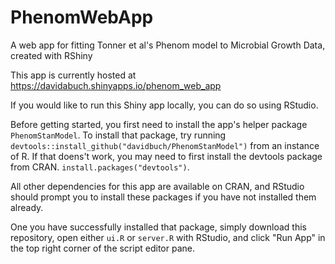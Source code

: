 # PhenomWebApp
A web app for fitting Tonner et al's Phenom model to Microbial Growth Data, created with RShiny

This app is currently hosted at https://davidabuch.shinyapps.io/phenom_web_app

If you would like to run this Shiny app locally, you can do so using RStudio.

Before getting started, you first need to install the app's helper package ```PhenomStanModel```.
To install that package, try running 
```devtools::install_github("davidbuch/PhenomStanModel")```
from an instance of R. If that doens't work, you may need to first install the devtools package from CRAN.
```install.packages("devtools")```.

All other dependencies for this app are available on CRAN, and RStudio should prompt you to install these packages if you have not installed them already.

One you have successfully installed that package, simply download this repository, open either ```ui.R``` or ```server.R``` with RStudio, 
and click "Run App" in the top right corner of the script editor pane.
